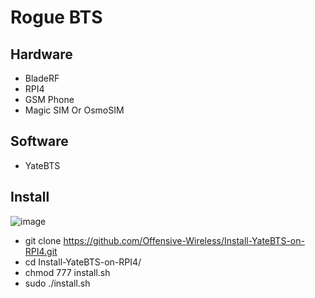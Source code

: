 # Rogue BTS




## Hardware

- BladeRF
- RPI4
- GSM Phone
- Magic SIM Or OsmoSIM

## Software

- YateBTS

## Install
![image](https://github.com/user-attachments/assets/29e580f3-c7ea-4c6a-87b9-b0bd59a1325e)
- git clone https://github.com/Offensive-Wireless/Install-YateBTS-on-RPI4.git
- cd Install-YateBTS-on-RPI4/
- chmod 777 install.sh
- sudo ./install.sh

